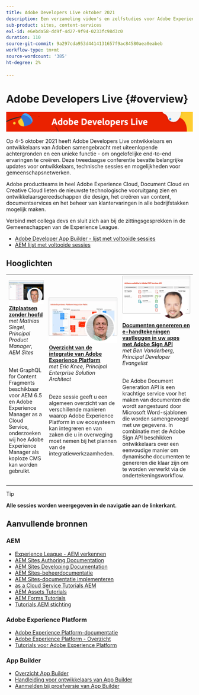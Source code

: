 ```yaml
---
title: Adobe Developers Live oktober 2021
description: Een verzameling video's en zelfstudies voor Adobe Experience Manager Sites die zijn geleverd als onderdeel van de Adobe Developers Live-gebeurtenis.
sub-product: sites, content-services
exl-id: e6ebda58-dd9f-4d27-9f94-0233fc98d3c0
duration: 110
source-git-commit: 9a297cda953d4414131657f9ac84580aea0eabeb
workflow-type: tm+mt
source-wordcount: '385'
ht-degree: 2%

---
```


# Adobe Developers Live {#overview}

<img alt="Adobe Developers Live" src="/help/adobe-developers-live/assets/adl.png" />

Op 4-5 oktober 2021 heeft Adobe Developers Live ontwikkelaars en ontwikkelaars van Adoben samengebracht met uiteenlopende achtergronden en een unieke functie - om ongelofelijke end-to-end ervaringen te creëren. Deze tweedaagse conferentie bevatte belangrijke updates voor ontwikkelaars, technische sessies en mogelijkheden voor gemeenschapsnetwerken.

Adobe productteams in heel Adobe Experience Cloud, Document Cloud en Creative Cloud lieten de nieuwste technologische vooruitgang zien en ontwikkelaarsgereedschappen die design, het creëren van content, documentservices en het beheer van klantervaringen in alle bedrijfstakken mogelijk maken.

Verbind met collega devs en sluit zich aan bij de zittingsgesprekken in de Gemeenschappen van de Experience League.
* [Adobe Developer App Builder - lijst met voltooide sessies](https://experienceleaguecommunities.adobe.com/t5/project-firefly-discussions/adobe-developers-live-october-2021-project-firefly-s-complete/td-p/425779)
* [AEM lijst met voltooide sessies](https://experienceleaguecommunities.adobe.com/t5/adobe-experience-manager/adobe-developers-live-october-2021-complete-session-list/m-p/423041#M120517)

## Hooglichten

<table>
  <tr>
   <td>
      <a href="headless.md">
      <img alt="Zitplaatsen zonder hoofd" src="/help/adobe-developers-live/assets/mathias.png"/>
      </a>
      <div>
         <a href="headless.md"><strong>Zitplaatsen zonder hoofd</strong></a>         
         <br/><em>met Mathias Siegel, Principal Product Manager, AEM Sites</em>
      </div>
      <p>
        <br/>
         Met GraphQL for Content Fragments beschikbaar voor AEM 6.5 en Adobe Experience Manager as a Cloud Service, onderzoeken wij hoe Adobe Experience Manager als koploze CMS kan worden gebruikt.
      </p>
     </td>   
     <td>
      <a href="aep-integration.md">
      <img alt="Overzicht van de integratie van Adobe Experience Platform" src="/help/adobe-developers-live/assets/eric.png"/>
      </a>
      <div>
         <a href="aep-integration.md"><strong>Overzicht van de integratie van Adobe Experience Platform</strong></a>
         <br/><em>met Eric Knee, Principal Enterprise Solution Architect</em>
      </div>
      <p>
        <br/>
         Deze sessie geeft u een algemeen overzicht van de verschillende manieren waarop Adobe Experience Platform in uw ecosysteem kan integreren en van zaken die u in overweging moet nemen bij het plannen van de integratiewerkzaamheden.
      </p>
   </td>
   </td>
     <td>
      <a href="pdf-services-api.md">
      <img alt="Documenten genereren en e-handtekeningen vastleggen in uw apps met Adobe Sign API" src="/help/adobe-developers-live/assets/ben.png"/>
      </a>
      <div>
         <a href="pdf-services-api.md"><strong>Documenten genereren en e-handtekeningen vastleggen in uw apps met Adobe Sign API</strong></a>
         <br/><em>met Ben Vanderberg, Principal Developer Evangelist</em>
      </div>
      <p>
        <br/>
         De Adobe Document Generation API is een krachtige service voor het maken van documenten die wordt aangestuurd door Microsoft Word-sjablonen die worden samengevoegd met uw gegevens. In combinatie met de Adobe Sign API beschikken ontwikkelaars over een eenvoudige manier om dynamische documenten te genereren die klaar zijn om te worden verwerkt via de ondertekeningsworkflow.
      </p>
   </td> 
  </tr>
</table>

>[!TIP]
>
>**Alle sessies worden weergegeven in de navigatie aan de linkerkant**.

## Aanvullende bronnen

### AEM

* [Experience League - AEM verkennen](https://experienceleague.adobe.com/#recommended/solutions/experience-manager)
* [AEM Sites Authoring Documentation](https://experienceleague.adobe.com/docs/experience-manager-65/authoring/home.html)
* [AEM Sites Developing Documentation](https://experienceleague.adobe.com/docs/experience-manager-65/developing/home.html)
* [AEM Sites-beheerdocumentatie](https://experienceleague.adobe.com/docs/experience-manager-65/administering/home.html)
* [AEM Sites-documentatie implementeren](https://experienceleague.adobe.com/docs/experience-manager-65/deploying/home.html)
* [as a Cloud Service Tutorials AEM](https://experienceleague.adobe.com/docs/experience-manager-learn/cloud-service/overview.html)
* [AEM Assets Tutorials](https://experienceleague.adobe.com/docs/experience-manager-learn/assets/overview.html)
* [AEM Forms Tutorials](https://experienceleague.adobe.com/docs/experience-manager-learn/forms/overview.html)
* [Tutorials AEM stichting](https://experienceleague.adobe.com/docs/experience-manager-learn/foundation/overview.html)

### Adobe Experience Platform

* [Adobe Experience Platform-documentatie](https://experienceleague.adobe.com/docs/experience-platform.html)
* [Adobe Experience Platform - Overzicht](https://experienceleague.adobe.com/docs/experience-platform/landing/home.html)
* [Tutorials voor Adobe Experience Platform](https://experienceleague.adobe.com/docs/platform-learn/tutorials/overview.html?lang=nl)

### App Builder

* [Overzicht App Builder](https://adobe.ly/aem-appbuilder)
* [Handleiding voor ontwikkelaars van App Builder](https://adobe.ly/appbuilder)
* [Aanmelden bij proefversie van App Builder](https://adobe.ly/appbuilder-trial)
